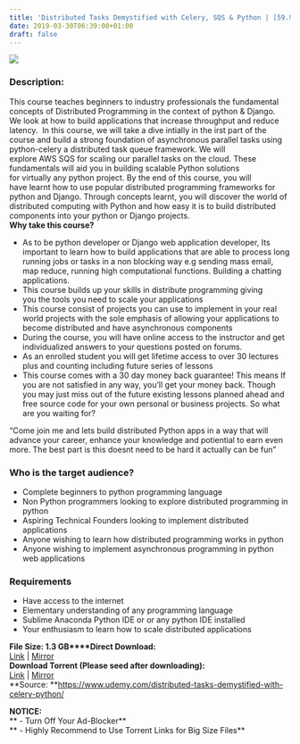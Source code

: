 ```yaml
---
title: 'Distributed Tasks Demystified with Celery, SQS & Python | [59.99$ Course For Free]'
date: 2019-03-30T06:39:00+01:00
draft: false
---
```


[![](https://3.bp.blogspot.com/-jAey_pkdhA4/XJ8AK3aGJBI/AAAAAAAABL8/jwxoqtKDApAf3dCsCT_CiQw7Fw1lSHJzACLcBGAs/s640/Distributed-Tasks-Demystified-with-Celery-SQS-Python.jpg)](https://3.bp.blogspot.com/-jAey_pkdhA4/XJ8AK3aGJBI/AAAAAAAABL8/jwxoqtKDApAf3dCsCT_CiQw7Fw1lSHJzACLcBGAs/s1600/Distributed-Tasks-Demystified-with-Celery-SQS-Python.jpg)

  

### Description:

This course teaches beginners to industry professionals the fundamental concepts of Distributed Programming in the context of python & Django.  We look at how to build applications that increase throughput and reduce latency.  In this course, we will take a dive intially in the irst part of the course and build a strong foundation of asynchronous parallel tasks using python-celery a distributed task queue framework. We will explore AWS SQS for scaling our parallel tasks on the cloud. These fundamentals will aid you in building scalable Python solutions for virtually any python project. By the end of this course, you will have learnt how to use popular distributed programming frameworks for python and Django. Through concepts learnt, you will discover the world of distributed computing with Python and how easy it is to build distributed components into your python or Django projects.  
**Why take this course?**  

*   As to be python developer or Django web application developer, Its important to learn how to build applications that are able to process long running jobs or tasks in a non blocking way e.g sending mass email, map reduce, running high computational functions. Building a chatting applications.
*   This course builds up your skills in distribute programming giving you the tools you need to scale your applications
*   This course consist of projects you can use to implement in your real world projects with the sole emphasis of allowing your applications to become distributed and have asynchronous components
*   During the course, you will have online access to the instructor and get individualized answers to your questions posted on forums.
*   As an enrolled student you will get lifetime access to over 30 lectures plus and counting including future series of lessons
*   This course comes with a 30 day money back guarantee! This means If you are not satisfied in any way, you’ll get your money back. Though you may just miss out of the future existing lessons planned ahead and free source code for your own personal or business projects. So what are you waiting for?

“Come join me and lets build distributed Python apps in a way that will advance your career, enhance your knowledge and potiential to earn even more. The best part is this doesnt need to be hard it actually can be fun”  

### Who is the target audience?

*   Complete beginners to python programming language
*   Non Python programmers looking to explore distributed programming in python
*   Aspiring Technical Founders looking to implement distributed applications
*   Anyone wishing to learn how distributed programming works in python
*   Anyone wishing to implement asynchronous programming in python web applications

### Requirements

*   Have access to the internet
*   Elementary understanding of any programming language
*   Sublime Anaconda Python IDE or or any python IDE installed
*   Your enthusiasm to learn how to scale distributed applications

**File Size: 1.3 GB****Direct Download:**  
[Link](https://oko.sh/DistributedTaskslink1) | [Mirror](https://oko.sh/DistributedTaskslink2)  
**Download Torrent (Please seed after downloading):**  
[Link](https://oko.sh/DistributedTaskstorrent1) | [Mirror](https://oko.sh/DistributedTaskstorrent2)  
**Source: **https://www.udemy.com/distributed-tasks-demystified-with-celery-python/  

**NOTICE:**  
** - Turn Off Your Ad-Blocker**  
** - Highly Recommend to Use Torrent Links for Big Size Files**